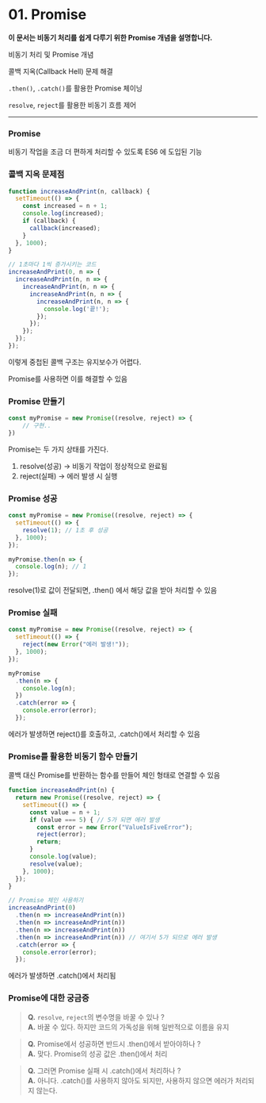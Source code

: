 # 01. Promise

**이 문서는 비동기 처리를 쉽게 다루기 위한 Promise 개념을 설명합니다.**

비동기 처리 및 Promise 개념  

콜백 지옥(Callback Hell) 문제 해결  

`.then()`, `.catch()`를 활용한 Promise 체이닝  

`resolve`, `reject`를 활용한 비동기 흐름 제어  

--- 

### Promise
비동기 작업을 조금 더 편하게 처리할 수 있도록 ES6 에 도입된 기능

### 콜백 지옥 문제점
```js
function increaseAndPrint(n, callback) {
  setTimeout(() => {
    const increased = n + 1;
    console.log(increased);
    if (callback) {
      callback(increased);
    }
  }, 1000);
}

// 1초마다 1씩 증가시키는 코드
increaseAndPrint(0, n => {
  increaseAndPrint(n, n => {
    increaseAndPrint(n, n => {
      increaseAndPrint(n, n => {
        increaseAndPrint(n, n => {
          console.log('끝!');
        });
      });
    });
  });
});
```
이렇게 중첩된 콜백 구조는 유지보수가 어렵다. 

Promise를 사용하면 이를 해결할 수 있음

### Promise 만들기
```js
const myPromise = new Promise((resolve, reject) => {
    // 구현..
})
```
Promise는 두 가지 상태를 가진다.

1. resolve(성공) → 비동기 작업이 정상적으로 완료됨
2. reject(실패) → 에러 발생 시 실행

### Promise 성공
```js
const myPromise = new Promise((resolve, reject) => {
  setTimeout(() => {
    resolve(1); // 1초 후 성공
  }, 1000);
});

myPromise.then(n => {
  console.log(n); // 1
});
```
resolve(1)로 값이 전달되면, .then() 에서 해당 값을 받아 처리할 수 있음

### Promise 실패
```js
const myPromise = new Promise((resolve, reject) => {
  setTimeout(() => {
    reject(new Error("에러 발생!"));
  }, 1000);
});

myPromise
  .then(n => {
    console.log(n);
  })
  .catch(error => {
    console.error(error);
  });
```
에러가 발생하면 reject()를 호출하고, .catch()에서 처리할 수 있음 

### Promise를 활용한 비동기 함수 만들기
콜백 대신 Promise를 반환하는 함수를 만들어 체인 형태로 연결할 수 있음
```js
function increaseAndPrint(n) {
  return new Promise((resolve, reject) => {
    setTimeout(() => {
      const value = n + 1;
      if (value === 5) { // 5가 되면 에러 발생
        const error = new Error("ValueIsFiveError");
        reject(error);
        return;
      }
      console.log(value);
      resolve(value);
    }, 1000);
  });
}

// Promise 체인 사용하기
increaseAndPrint(0)
  .then(n => increaseAndPrint(n))
  .then(n => increaseAndPrint(n))
  .then(n => increaseAndPrint(n))
  .then(n => increaseAndPrint(n)) // 여기서 5가 되므로 에러 발생
  .catch(error => {
    console.error(error);
  });
```
에러가 발생하면 .catch()에서 처리됨

### Promise에 대한 궁금증
     
> **Q.** `resolve`, `reject`의 변수명을 바꿀 수 있나 ?      
> **A.** 바꿀 수 있다. 하지만 코드의 가독성을 위해 일반적으로 이름을 유지

> **Q.** Promise에서 성공하면 반드시 .then()에서 받아야하나 ?        
> **A.** 맞다. Promise의 성공 값은 .then()에서 처리

> **Q.** 그러면 Promise 실패 시 .catch()에서 처리하나 ?     
> **A.** 아니다. .catch()를 사용하지 않아도 되지만, 사용하지 않으면 에러가 처리되지 않는다.



